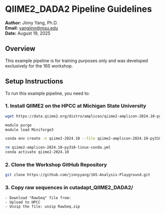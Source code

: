 # QIIME2_DADA2 Pipeline Guidelines
**Author:** Jinny Yang, Ph.D.  
**Email:** [yangjinn@msu.edu](mailto:yangjinn@msu.edu)  
**Date:** August 19, 2025

## Overview
This example pipeline is for training purposes only and was developed exclusively for the 16S workshop.

## Setup Instructions
To run this example pipeline, you need to:

### 1. Install QIIME2 on the HPCC at Michigan State University 
```bash
wget https://data.qiime2.org/distro/amplicon/qiime2-amplicon-2024.10-py310-linux-conda.yml

module purge
module load Miniforge3

conda env create -n qiime2-2024.10 --file qiime2-amplicon-2024.10-py310-linux-conda.yml

rm qiime2-amplicon-2024.10-py310-linux-conda.yml
conda activate qiime2-2024.10
```

### 2. Clone the Workshop GitHub Repository
```bash
git clone https://github.com/jinnyyang/16S-Analysis-Playground.git
```

### 3. Copy raw sequences in cutadapt_QIIME2_DADA2/
    - Download "RawSeq" file from:
    - Upload to HPCC 
    - Unzip the file: unzip RawSeq.zip 
  




